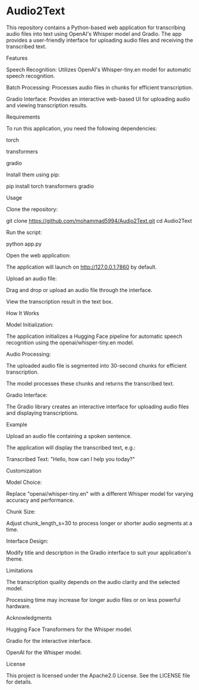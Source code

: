 # Audio2Text

This repository contains a Python-based web application for transcribing audio files into text using OpenAI's Whisper model and Gradio. The app provides a user-friendly interface for uploading audio files and receiving the transcribed text.

Features

Speech Recognition: Utilizes OpenAI's Whisper-tiny.en model for automatic speech recognition.

Batch Processing: Processes audio files in chunks for efficient transcription.

Gradio Interface: Provides an interactive web-based UI for uploading audio and viewing transcription results.

Requirements

To run this application, you need the following dependencies:

torch

transformers

gradio

Install them using pip:

pip install torch transformers gradio

Usage

Clone the repository:

git clone https://github.com/mohammad5994/Audio2Text.git
cd Audio2Text

Run the script:

python app.py

Open the web application:

The application will launch on http://127.0.0.1:7860 by default.

Upload an audio file:

Drag and drop or upload an audio file through the interface.

View the transcription result in the text box.

How It Works

Model Initialization:

The application initializes a Hugging Face pipeline for automatic speech recognition using the openai/whisper-tiny.en model.

Audio Processing:

The uploaded audio file is segmented into 30-second chunks for efficient transcription.

The model processes these chunks and returns the transcribed text.

Gradio Interface:

The Gradio library creates an interactive interface for uploading audio files and displaying transcriptions.

Example

Upload an audio file containing a spoken sentence.

The application will display the transcribed text, e.g.:

Transcribed Text: "Hello, how can I help you today?"

Customization

Model Choice:

Replace "openai/whisper-tiny.en" with a different Whisper model for varying accuracy and performance.

Chunk Size:

Adjust chunk_length_s=30 to process longer or shorter audio segments at a time.

Interface Design:

Modify title and description in the Gradio interface to suit your application's theme.

Limitations

The transcription quality depends on the audio clarity and the selected model.

Processing time may increase for longer audio files or on less powerful hardware.

Acknowledgments

Hugging Face Transformers for the Whisper model.

Gradio for the interactive interface.

OpenAI for the Whisper model.

License

This project is licensed under the Apache2.0 License. See the LICENSE file for details.

